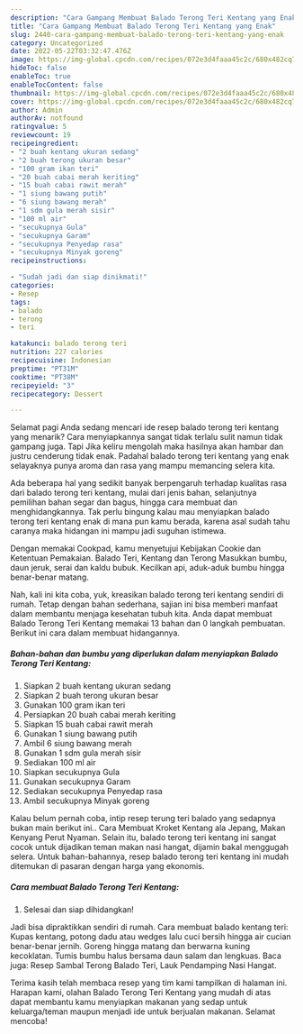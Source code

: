 ```yaml
---
description: "Cara Gampang Membuat Balado Terong Teri Kentang yang Enak"
title: "Cara Gampang Membuat Balado Terong Teri Kentang yang Enak"
slug: 2440-cara-gampang-membuat-balado-terong-teri-kentang-yang-enak
category: Uncategorized
date: 2022-05-22T03:32:47.476Z
image: https://img-global.cpcdn.com/recipes/072e3d4faaa45c2c/680x482cq70/balado-terong-teri-kentang-foto-resep-utama.jpg
hideToc: false
enableToc: true
enableTocContent: false
thumbnail: https://img-global.cpcdn.com/recipes/072e3d4faaa45c2c/680x482cq70/balado-terong-teri-kentang-foto-resep-utama.jpg
cover: https://img-global.cpcdn.com/recipes/072e3d4faaa45c2c/680x482cq70/balado-terong-teri-kentang-foto-resep-utama.jpg
author: Admin
authorAv: notfound
ratingvalue: 5
reviewcount: 19
recipeingredient:
- "2 buah kentang ukuran sedang"
- "2 buah terong ukuran besar"
- "100 gram ikan teri"
- "20 buah cabai merah keriting"
- "15 buah cabai rawit merah"
- "1 siung bawang putih"
- "6 siung bawang merah"
- "1 sdm gula merah sisir"
- "100 ml air"
- "secukupnya Gula"
- "secukupnya Garam"
- "secukupnya Penyedap rasa"
- "secukupnya Minyak goreng"
recipeinstructions:

- "Sudah jadi dan siap dinikmati!"
categories:
- Resep
tags:
- balado
- terong
- teri

katakunci: balado terong teri 
nutrition: 227 calories
recipecuisine: Indonesian
preptime: "PT31M"
cooktime: "PT38M"
recipeyield: "3"
recipecategory: Dessert

---
```



Selamat pagi Anda sedang mencari ide resep balado terong teri kentang yang menarik? Cara menyiapkannya sangat tidak terlalu sulit namun tidak gampang juga. Tapi Jika keliru mengolah maka hasilnya akan hambar dan justru cenderung tidak enak. Padahal balado terong teri kentang yang enak selayaknya punya aroma dan rasa yang mampu memancing selera kita.


Ada beberapa hal yang sedikit banyak berpengaruh terhadap kualitas rasa dari balado terong teri kentang, mulai dari jenis bahan, selanjutnya pemilihan bahan segar dan bagus, hingga cara membuat dan menghidangkannya. Tak perlu bingung kalau mau menyiapkan balado terong teri kentang enak di mana pun kamu berada, karena asal sudah tahu caranya maka hidangan ini mampu jadi suguhan istimewa.

Dengan memakai Cookpad, kamu menyetujui Kebijakan Cookie dan Ketentuan Pemakaian. Balado Teri, Kentang dan Terong Masukkan bumbu, daun jeruk, serai dan kaldu bubuk. Kecilkan api, aduk-aduk bumbu hingga benar-benar matang.


Nah, kali ini kita coba, yuk, kreasikan balado terong teri kentang sendiri di rumah. Tetap dengan bahan sederhana, sajian ini bisa memberi manfaat dalam membantu menjaga kesehatan tubuh kita. Anda dapat membuat Balado Terong Teri Kentang memakai 13 bahan dan 0 langkah pembuatan. Berikut ini cara dalam membuat hidangannya.

<!--inarticleads1-->

##### Bahan-bahan dan bumbu yang diperlukan dalam menyiapkan Balado Terong Teri Kentang:

1. Siapkan 2 buah kentang ukuran sedang
1. Siapkan 2 buah terong ukuran besar
1. Gunakan 100 gram ikan teri
1. Persiapkan 20 buah cabai merah keriting
1. Siapkan 15 buah cabai rawit merah
1. Gunakan 1 siung bawang putih
1. Ambil 6 siung bawang merah
1. Gunakan 1 sdm gula merah sisir
1. Sediakan 100 ml air
1. Siapkan secukupnya Gula
1. Gunakan secukupnya Garam
1. Sediakan secukupnya Penyedap rasa
1. Ambil secukupnya Minyak goreng


Kalau belum pernah coba, intip resep terung teri balado yang sedapnya bukan main berikut ini.. Cara Membuat Kroket Kentang ala Jepang, Makan Kenyang Perut Nyaman. Selain itu, balado terong teri kentang ini sangat cocok untuk dijadikan teman makan nasi hangat, dijamin bakal menggugah selera. Untuk bahan-bahannya, resep balado terong teri kentang ini mudah ditemukan di pasaran dengan harga yang ekonomis. 

<!--inarticleads2-->

##### Cara membuat Balado Terong Teri Kentang:


1. Selesai dan siap dihidangkan!

Jadi bisa dipraktikkan sendiri di rumah. Cara membuat balado kentang teri: Kupas kentang, potong dadu atau wedges lalu cuci bersih hingga air cucian benar-benar jernih. Goreng hingga matang dan berwarna kuning kecoklatan. Tumis bumbu halus bersama daun salam dan lengkuas. Baca juga: Resep Sambal Terong Balado Teri, Lauk Pendamping Nasi Hangat. 

Terima kasih telah membaca resep yang tim kami tampilkan di halaman ini. Harapan kami, olahan Balado Terong Teri Kentang yang mudah di atas dapat membantu kamu menyiapkan makanan yang sedap untuk keluarga/teman maupun menjadi ide untuk berjualan makanan. Selamat mencoba!
